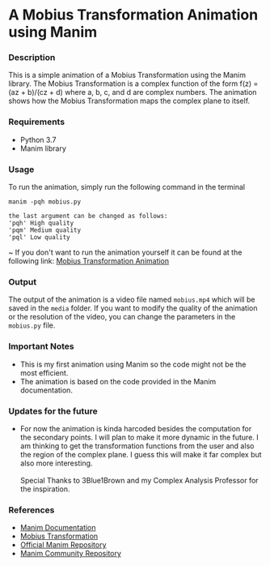 # A Mobius Transformation Animation using Manim

### Description
This is a simple animation of a Mobius Transformation using the Manim library. The Mobius Transformation is a complex function of the form f(z) = (az + b)/(cz + d) where a, b, c, and d are complex numbers. The animation shows how the Mobius Transformation maps the complex plane to itself.

### Requirements
- Python 3.7
- Manim library

### Usage
To run the animation, simply run the following command in the terminal <br>
```
manim -pqh mobius.py

the last argument can be changed as follows:
'pqh' High quality
'pqm' Medium quality
'pql' Low quality

```
~ If you don't want to run the animation yourself it can be found at the following link:
[Mobius Transformation Animation](https://www.youtube.com/watch?v=8J9Z9J1Q9Zo)

### Output
The output of the animation is a video file named `mobius.mp4` which will be saved in the `media` folder.
If you want to modify the quality of the animation or the resolution of the video, you can change the parameters in the `mobius.py` file.

### Important Notes
- This is my first animation using Manim so the code might not be the most efficient.
- The animation is based on the code provided in the Manim documentation.

### Updates for the future
- For now the animation is kinda harcoded besides the computation for the secondary points. I will plan to make it more dynamic in the future.
I am thinking to get the transformation functions from the user and also the region of the complex plane. I guess this will make it far complex but also more interesting.
<br><br>Special Thanks to 3Blue1Brown and my Complex Analysis Professor for the inspiration.

### References
- [Manim Documentation](https://docs.manim.community/en/stable/index.html)
- [Mobius Transformation](https://en.wikipedia.org/wiki/M%C3%B6bius_transformation)
- [Official Manim Repository](https://github.com/3b1b/manim)
- [Manim Community Repository](https://github.com/ManimCommunity/manim)
